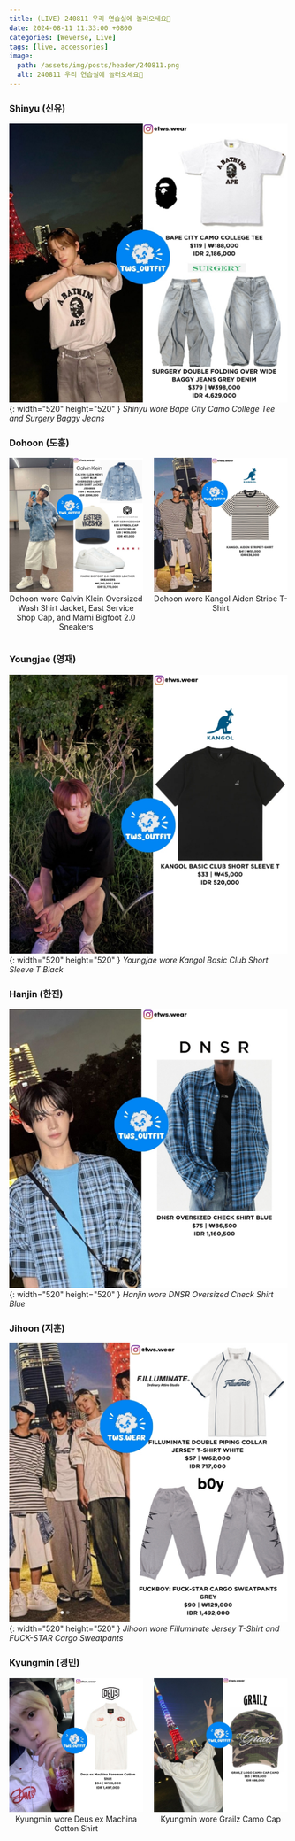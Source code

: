 ```yaml
---
title: (LIVE) 240811 우리 연습실에 놀러오세요🤗
date: 2024-08-11 11:33:00 +0800
categories: [Weverse, Live]
tags: [live, accessories]
image:
  path: /assets/img/posts/header/240811.png
  alt: 240811 우리 연습실에 놀러오세요🤗
---
```


### Shinyu (신유)

![Desktop View](/assets/img/posts/weverse-live/240811-shinyu.jpg){: width="520" height="520" }
_Shinyu wore Bape City Camo College Tee and Surgery Baggy Jeans_

### Dohoon (도훈)

<div style="display: flex; justify-content: space-between;">
    <div style="flex: 1; padding-right: 10px;">
        <img src="/assets/img/posts/weverse-live/240811-dohoon.jpg" alt="Dohoon" style="width: 100%; height: auto;">
        <p style="text-align: center; margin-top: 1px;">Dohoon wore Calvin Klein Oversized Wash Shirt Jacket, East Service Shop Cap, and Marni Bigfoot 2.0 Sneakers</p>
    </div>
    <div style="flex: 1; padding-left: 10px;">
        <img src="/assets/img/posts/weverse-live/240811-dohoon-1.jpg" alt="Dohoon" style="width: 100%; height: auto;">
        <p style="text-align: center; margin-top: 1px;">Dohoon wore Kangol Aiden Stripe T-Shirt</p>
    </div>
</div>

### Youngjae (영재)

![Desktop View](/assets/img/posts/weverse-live/240811-youngjae.jpg){: width="520" height="520" }
_Youngjae wore Kangol Basic Club Short Sleeve T Black_

### Hanjin (한진)

![Desktop View](/assets/img/posts/weverse-live/240811-hanjin.jpg){: width="520" height="520" }
_Hanjin wore DNSR Oversized Check Shirt Blue_

### Jihoon (지훈)

![Desktop View](/assets/img/posts/weverse-live/240811-jihoon.jpg){: width="520" height="520" }
_Jihoon wore Filluminate Jersey T-Shirt and FUCK-STAR Cargo Sweatpants_

### Kyungmin (경민)

<div style="display: flex; justify-content: space-between;">
    <div style="flex: 1; padding-right: 10px;">
        <img src="/assets/img/posts/weverse-live/240811-kyungmin.jpg" alt="Kyungmin" style="width: 100%; height: auto;">
        <p style="text-align: center; margin-top: 1px;">Kyungmin wore Deus ex Machina Cotton Shirt</p>
    </div>
    <div style="flex: 1; padding-left: 10px;">
        <img src="/assets/img/posts/weverse-live/240811-kyungmin-1.jpg" alt="Kyungmin" style="width: 100%; height: auto;">
        <p style="text-align: center; margin-top: 1px;">Kyungmin wore Grailz Camo Cap</p>
    </div>
</div>
